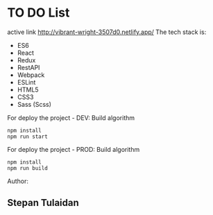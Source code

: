 <h1>TO DO List</h1>

active link http://vibrant-wright-3507d0.netlify.app/
The tech stack is:
<div>
<ul>
    <li>ES6</li>
    <li>React</li>
    <li>Redux</li>
    <li>RestAPI</li>
    <li>Webpack</li>
    <li>ESLint</li>
    <li>HTML5</li>
    <li>CSS3</li>
    <li>Sass (Scss)</li>
</ul>
</div>

For deploy the project - DEV:
Build algorithm

    npm install
    npm run start

For deploy the project - PROD:
Build algorithm

    npm install
    npm run build

Author:

<h2>Stepan Tulaidan</h2>
